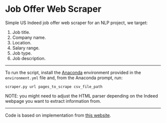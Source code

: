 # **Job Offer Web Scraper**

Simple US Indeed job offer web scraper for an NLP project, we target:
1. Job title.
2. Company name.
3. Location.
4. Salary range.
5. Job type.
6. Job description.

---

To run the script, install the [Anaconda](https://www.anaconda.com/) environment provided in the `environment.yml` file and, from the Anaconda prompt, run:

`scraper.py url pages_to_scrape csv_file_path`

NOTE: you might need to adjust the HTML parser depending on the Indeed webpage you want to extract information from.

---

Code is based on implementation from [this website](https://brightdata.com/blog/how-tos/how-to-scrape-job-postings).

